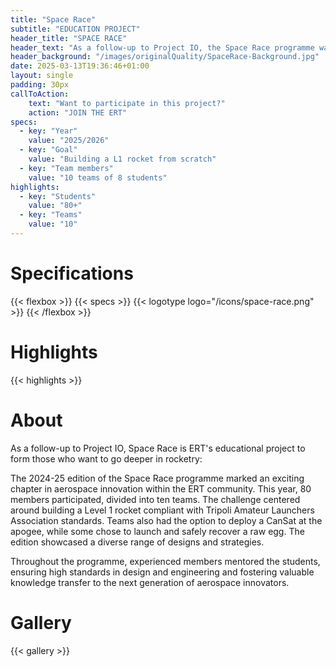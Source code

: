 ```yaml
---
title: "Space Race"
subtitle: "EDUCATION PROJECT"
header_title: "SPACE RACE"
header_text: "As a follow-up to Project IO, the Space Race programme was created to strengthen the educational side of the association: it consists of an annual friendly competition within ERT, where the aim is to have teams of students new to the world of aerospace design, build and launch their own home-made rockets. The teams are supervised by the more experienced members of the association to ensure a good knowledge transfer and a link with the other projects."
header_background: "/images/originalQuality/SpaceRace-Background.jpg"
date: 2025-03-13T19:36:46+01:00
layout: single
padding: 30px
callToAction:
    text: "Want to participate in this project?"
    action: "JOIN THE ERT"
specs:
  - key: "Year"
    value: "2025/2026"
  - key: "Goal"
    value: "Building a L1 rocket from scratch"
  - key: "Team members"
    value: "10 teams of 8 students"
highlights:
  - key: "Students"
    value: "80+"
  - key: "Teams"
    value: "10"
---
```


# Specifications

{{< flexbox >}}
    {{< specs >}}
    {{< logotype logo="/icons/space-race.png" >}}
{{< /flexbox >}}

# Highlights

{{< highlights >}}

# About
As a follow-up to Project IO, Space Race is ERT's educational project to form those who want to go deeper in rocketry:

The 2024-25 edition of the Space Race programme marked an exciting chapter in aerospace innovation within the ERT community. This year, 80 members participated, divided into ten teams. The challenge centered around building a Level 1 rocket compliant with Tripoli Amateur Launchers Association standards. Teams also had the option to deploy a CanSat at the apogee, while some chose to launch and safely recover a raw egg. The edition showcased a diverse range of designs and strategies.

Throughout the programme, experienced members mentored the students, ensuring high standards in design and engineering and fostering valuable knowledge transfer to the next generation of aerospace innovators.

# Gallery

{{< gallery >}}


